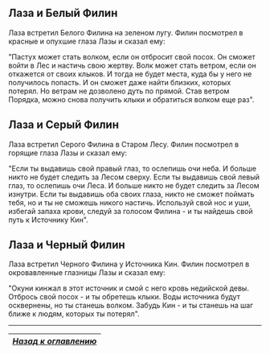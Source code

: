 ## Лаза и Белый Филин

Лаза встретил Белого Филина на зеленом лугу. Филин посмотрел в красные и опухшие глаза Лазы и сказал ему:

"Пастух может стать волком, если он отбросит свой посох. Он сможет войти в Лес и настичь свою жертву. Волк может стать ветром, если он откажется от своих клыков. И тогда не будет места, куда бы у него не получилось попасть. И он сможет даже найти близких, которых потерял. Но ветрам не дозволено дуть по прямой. Став ветром Порядка, можно снова получить клыки и обратиться волком еще раз".

## Лаза и Серый Филин

Лаза встретил Серого Филина в Старом Лесу. Филин посмотрел в горящие глаза Лазы и сказал ему:

"Если ты выдавишь свой правый глаз, то ослепишь очи неба. И больше никто не будет следить за Лесом сверху. Если ты выдавишь свой левый глаз, то ослепишь очи Леса. И больше никто не будет следить за Лесом изнутри. Если ты выдавишь оба своих глаза, никто не сможет поймать тебя, но и ты не сможешь никого настичь. Используй свой нос и уши, избегай запаха крови, следуй за голосом Филина - и ты найдешь свой путь к Источнику Кин".

## Лаза и Черный Филин

Лаза встретил Черного Филина у Источника Кин. Филин посмотрел в окровавленные глазницы Лазы и сказал ему:

"Окуни кинжал в этот источник и смой с него кровь недийской девы. Отбрось свой посох - и ты обретешь клыки. Воды источника будут осквернены, но ты станешь волком. Забудь Кин - и ты станешь на шаг ближе к людям, которых ты потерял".

------

|[*Назад к оглавлению*](../Оглавление.md)|
|:---:|
